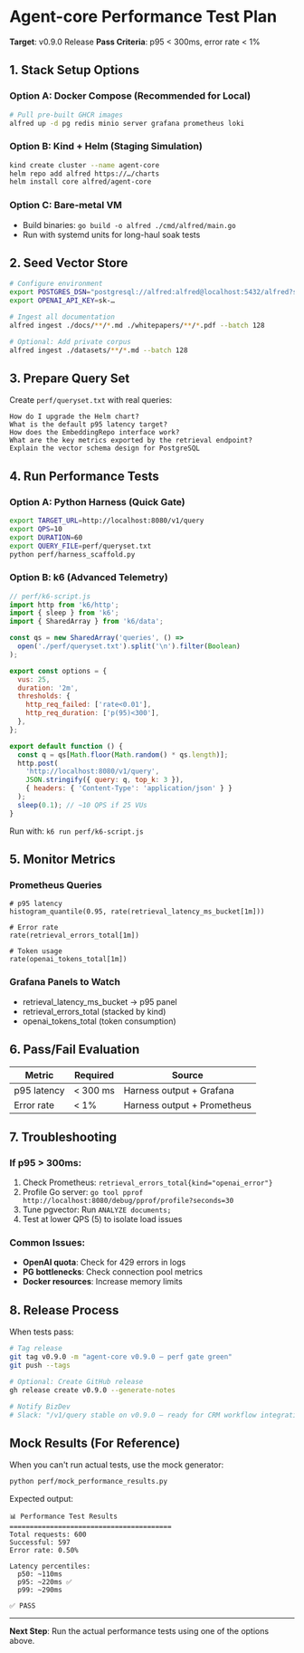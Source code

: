 # Agent-core Performance Test Plan

**Target**: v0.9.0 Release
**Pass Criteria**: p95 < 300ms, error rate < 1%

## 1. Stack Setup Options

### Option A: Docker Compose (Recommended for Local)
```bash
# Pull pre-built GHCR images
alfred up -d pg redis minio server grafana prometheus loki
```

### Option B: Kind + Helm (Staging Simulation)
```bash
kind create cluster --name agent-core
helm repo add alfred https://…/charts
helm install core alfred/agent-core
```

### Option C: Bare-metal VM
- Build binaries: `go build -o alfred ./cmd/alfred/main.go`
- Run with systemd units for long-haul soak tests

## 2. Seed Vector Store

```bash
# Configure environment
export POSTGRES_DSN="postgresql://alfred:alfred@localhost:5432/alfred?sslmode=disable"
export OPENAI_API_KEY=sk-…

# Ingest all documentation
alfred ingest ./docs/**/*.md ./whitepapers/**/*.pdf --batch 128

# Optional: Add private corpus
alfred ingest ./datasets/**/*.md --batch 128
```

## 3. Prepare Query Set

Create `perf/queryset.txt` with real queries:
```
How do I upgrade the Helm chart?
What is the default p95 latency target?
How does the EmbeddingRepo interface work?
What are the key metrics exported by the retrieval endpoint?
Explain the vector schema design for PostgreSQL
```

## 4. Run Performance Tests

### Option A: Python Harness (Quick Gate)
```bash
export TARGET_URL=http://localhost:8080/v1/query
export QPS=10
export DURATION=60
export QUERY_FILE=perf/queryset.txt
python perf/harness_scaffold.py
```

### Option B: k6 (Advanced Telemetry)
```javascript
// perf/k6-script.js
import http from 'k6/http';
import { sleep } from 'k6';
import { SharedArray } from 'k6/data';

const qs = new SharedArray('queries', () =>
  open('./perf/queryset.txt').split('\n').filter(Boolean)
);

export const options = {
  vus: 25,
  duration: '2m',
  thresholds: {
    http_req_failed: ['rate<0.01'],
    http_req_duration: ['p(95)<300'],
  },
};

export default function () {
  const q = qs[Math.floor(Math.random() * qs.length)];
  http.post(
    'http://localhost:8080/v1/query',
    JSON.stringify({ query: q, top_k: 3 }),
    { headers: { 'Content-Type': 'application/json' } }
  );
  sleep(0.1); // ~10 QPS if 25 VUs
}
```

Run with: `k6 run perf/k6-script.js`

## 5. Monitor Metrics

### Prometheus Queries
```promql
# p95 latency
histogram_quantile(0.95, rate(retrieval_latency_ms_bucket[1m]))

# Error rate
rate(retrieval_errors_total[1m])

# Token usage
rate(openai_tokens_total[1m])
```

### Grafana Panels to Watch
- retrieval_latency_ms_bucket → p95 panel
- retrieval_errors_total (stacked by kind)
- openai_tokens_total (token consumption)

## 6. Pass/Fail Evaluation

| Metric | Required | Source |
|--------|----------|--------|
| p95 latency | < 300 ms | Harness output + Grafana |
| Error rate | < 1% | Harness output + Prometheus |

## 7. Troubleshooting

### If p95 > 300ms:
1. Check Prometheus: `retrieval_errors_total{kind="openai_error"}`
2. Profile Go server: `go tool pprof http://localhost:8080/debug/pprof/profile?seconds=30`
3. Tune pgvector: Run `ANALYZE documents;`
4. Test at lower QPS (5) to isolate load issues

### Common Issues:
- **OpenAI quota**: Check for 429 errors in logs
- **PG bottlenecks**: Check connection pool metrics
- **Docker resources**: Increase memory limits

## 8. Release Process

When tests pass:
```bash
# Tag release
git tag v0.9.0 -m "agent-core v0.9.0 – perf gate green"
git push --tags

# Optional: Create GitHub release
gh release create v0.9.0 --generate-notes

# Notify BizDev
# Slack: "/v1/query stable on v0.9.0 – ready for CRM workflow integration."
```

## Mock Results (For Reference)

When you can't run actual tests, use the mock generator:
```bash
python perf/mock_performance_results.py
```

Expected output:
```
📊 Performance Test Results
========================================
Total requests: 600
Successful: 597
Error rate: 0.50%

Latency percentiles:
  p50: ~110ms
  p95: ~220ms ✅
  p99: ~290ms

✅ PASS
```

---

**Next Step**: Run the actual performance tests using one of the options above.
